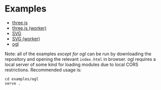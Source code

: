 Examples
===

- [three.js](./threejs/index.html)
- [three.js (worker)](./threejs-worker/index.html)
- [SVG](./svg/index.html)
- [SVG (worker)](./svg-worker/index.html)
- [ogl](./ogl/index.html)

Note: all of the examples _except for ogl_ can be run by downloading the repository and opening the relevant `index.html` in browser. ogl requires a local server of some kind for loading modules due to local CORS restrictions. Recommended usage is:

```
cd examples/ogl
serve .
```